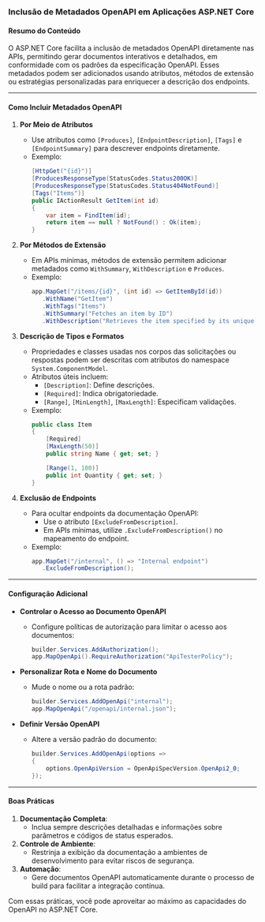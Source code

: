 ### Inclusão de Metadados OpenAPI em Aplicações ASP.NET Core

#### Resumo do Conteúdo
O ASP.NET Core facilita a inclusão de metadados OpenAPI diretamente nas APIs, permitindo gerar documentos interativos e detalhados, em conformidade com os padrões da especificação OpenAPI. Esses metadados podem ser adicionados usando atributos, métodos de extensão ou estratégias personalizadas para enriquecer a descrição dos endpoints.

---

#### Como Incluir Metadados OpenAPI

1. **Por Meio de Atributos**
   - Use atributos como `[Produces]`, `[EndpointDescription]`, `[Tags]` e `[EndpointSummary]` para descrever endpoints diretamente.
   - Exemplo:
     ```csharp
     [HttpGet("{id}")]
     [ProducesResponseType(StatusCodes.Status200OK)]
     [ProducesResponseType(StatusCodes.Status404NotFound)]
     [Tags("Items")]
     public IActionResult GetItem(int id)
     {
         var item = FindItem(id);
         return item == null ? NotFound() : Ok(item);
     }
     ```

2. **Por Métodos de Extensão**
   - Em APIs mínimas, métodos de extensão permitem adicionar metadados como `WithSummary`, `WithDescription` e `Produces`.
   - Exemplo:
     ```csharp
     app.MapGet("/items/{id}", (int id) => GetItemById(id))
        .WithName("GetItem")
        .WithTags("Items")
        .WithSummary("Fetches an item by ID")
        .WithDescription("Retrieves the item specified by its unique identifier.");
     ```

3. **Descrição de Tipos e Formatos**
   - Propriedades e classes usadas nos corpos das solicitações ou respostas podem ser descritas com atributos do namespace `System.ComponentModel`.
   - Atributos úteis incluem:
     - `[Description]`: Define descrições.
     - `[Required]`: Indica obrigatoriedade.
     - `[Range]`, `[MinLength]`, `[MaxLength]`: Especificam validações.
   - Exemplo:
     ```csharp
     public class Item
     {
         [Required]
         [MaxLength(50)]
         public string Name { get; set; }

         [Range(1, 100)]
         public int Quantity { get; set; }
     }
     ```

4. **Exclusão de Endpoints**
   - Para ocultar endpoints da documentação OpenAPI:
     - Use o atributo `[ExcludeFromDescription]`.
     - Em APIs mínimas, utilize `.ExcludeFromDescription()` no mapeamento do endpoint.
   - Exemplo:
     ```csharp
     app.MapGet("/internal", () => "Internal endpoint")
        .ExcludeFromDescription();
     ```

---

#### Configuração Adicional
- **Controlar o Acesso ao Documento OpenAPI**
  - Configure políticas de autorização para limitar o acesso aos documentos:
    ```csharp
    builder.Services.AddAuthorization();
    app.MapOpenApi().RequireAuthorization("ApiTesterPolicy");
    ```

- **Personalizar Rota e Nome do Documento**
  - Mude o nome ou a rota padrão:
    ```csharp
    builder.Services.AddOpenApi("internal");
    app.MapOpenApi("/openapi/internal.json");
    ```

- **Definir Versão OpenAPI**
  - Altere a versão padrão do documento:
    ```csharp
    builder.Services.AddOpenApi(options =>
    {
        options.OpenApiVersion = OpenApiSpecVersion.OpenApi2_0;
    });
    ```

---

#### Boas Práticas
1. **Documentação Completa**:
   - Inclua sempre descrições detalhadas e informações sobre parâmetros e códigos de status esperados.
2. **Controle de Ambiente**:
   - Restrinja a exibição da documentação a ambientes de desenvolvimento para evitar riscos de segurança.
3. **Automação**:
   - Gere documentos OpenAPI automaticamente durante o processo de build para facilitar a integração contínua.

Com essas práticas, você pode aproveitar ao máximo as capacidades do OpenAPI no ASP.NET Core.